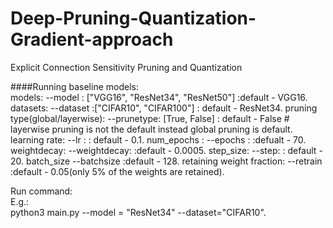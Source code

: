 # Deep-Pruning-Quantization-Gradient-approach
Explicit Connection Sensitivity Pruning and Quantization



####Running baseline models:\
models:                         --model : ["VGG16", "ResNet34", "ResNet50"] :default - VGG16. 
datasets:                     --dataset :["CIFAR10", "CIFAR100"] : default - ResNet34. 
pruning type(global/layerwise): --prunetype: [True, False]  : default - False # layerwise pruning is not the default instead global pruning is default. 
learning rate:                   --lr    :                   : default - 0.1. 
num_epochs :                    --epochs :                    :defualt - 70. 
weightdecay:                    --weightdecay:                :default - 0.0005. 
step_size:                      --step:                       : default - 20. 
batch_size                      --batchsize                   :default - 128. 
retaining weight fraction:      --retrain                     :default - 0.05(only 5% of the weights are retained). 

Run command:  
E.g.:  
python3 main.py --model = "ResNet34" --dataset="CIFAR10". 
 
 
